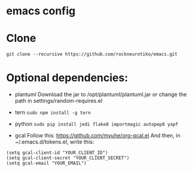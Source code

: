 # emacs config

# Clone
`git clone --recursive https://github.com/rockneurotiko/emacs.git`

# Optional dependencies:
- plantuml
Download the jar to /opt/plantuml/plantuml.jar or change the path in settings/random-requires.el

- tern
`sudo npm install -g tern`

- python
`sudo pip install jedi flake8 importmagic autopep8 yapf`

- gcal
Follow this: https://github.com/myuhe/org-gcal.el
And then, in ~/.emacs.d/tokens.el, write this:

```
(setq gcal-client-id "YOUR_CLIENT_ID")
(setq gcal-client-secret "YOUR_CLIENT_SECRET")
(setq gcal-email "YOUR_EMAIL")
```
